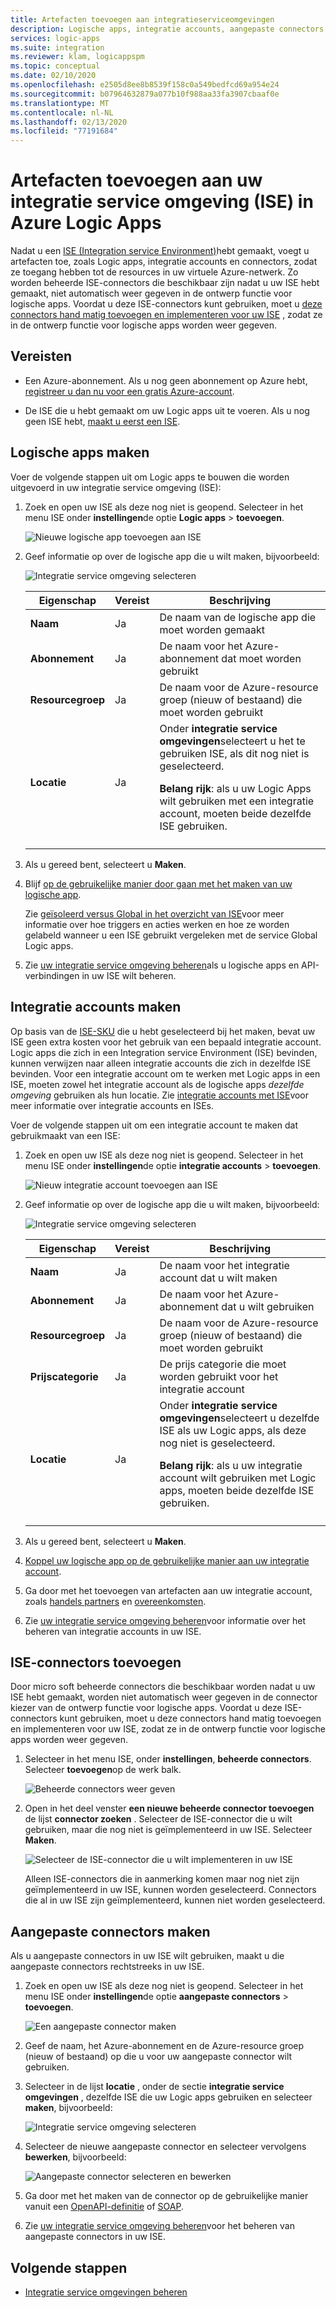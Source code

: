 ```yaml
---
title: Artefacten toevoegen aan integratieserviceomgevingen
description: Logische apps, integratie accounts, aangepaste connectors en beheerde connectors toevoegen aan uw integratie service omgeving (ISE)
services: logic-apps
ms.suite: integration
ms.reviewer: klam, logicappspm
ms.topic: conceptual
ms.date: 02/10/2020
ms.openlocfilehash: e2505d8ee8b8539f158c0a549bedfcd69a954e24
ms.sourcegitcommit: b07964632879a077b10f988aa33fa3907cbaaf0e
ms.translationtype: MT
ms.contentlocale: nl-NL
ms.lasthandoff: 02/13/2020
ms.locfileid: "77191684"
---
```

# <a name="add-artifacts-to-your-integration-service-environment-ise-in-azure-logic-apps"></a>Artefacten toevoegen aan uw integratie service omgeving (ISE) in Azure Logic Apps

Nadat u een [ISE (Integration service Environment)](../logic-apps/connect-virtual-network-vnet-isolated-environment-overview.md)hebt gemaakt, voegt u artefacten toe, zoals Logic apps, integratie accounts en connectors, zodat ze toegang hebben tot de resources in uw virtuele Azure-netwerk. Zo worden beheerde ISE-connectors die beschikbaar zijn nadat u uw ISE hebt gemaakt, niet automatisch weer gegeven in de ontwerp functie voor logische apps. Voordat u deze ISE-connectors kunt gebruiken, moet u [deze connectors hand matig toevoegen en implementeren voor uw ISE](#add-ise-connectors-environment) , zodat ze in de ontwerp functie voor logische apps worden weer gegeven.

## <a name="prerequisites"></a>Vereisten

* Een Azure-abonnement. Als u nog geen abonnement op Azure hebt, [registreer u dan nu voor een gratis Azure-account](https://azure.microsoft.com/free/).

* De ISE die u hebt gemaakt om uw Logic apps uit te voeren. Als u nog geen ISE hebt, [maakt u eerst een ISE](../logic-apps/connect-virtual-network-vnet-isolated-environment.md).

<a name="create-logic-apps-environment"></a>

## <a name="create-logic-apps"></a>Logische apps maken

Voer de volgende stappen uit om Logic apps te bouwen die worden uitgevoerd in uw integratie service omgeving (ISE):

1. Zoek en open uw ISE als deze nog niet is geopend. Selecteer in het menu ISE onder **instellingen**de optie **Logic apps** > **toevoegen**.

   ![Nieuwe logische app toevoegen aan ISE](./media/add-artifacts-integration-service-environment-ise/add-logic-app-to-ise.png)

1. Geef informatie op over de logische app die u wilt maken, bijvoorbeeld:

   ![Integratie service omgeving selecteren](./media/add-artifacts-integration-service-environment-ise/create-logic-app-integration-service-environment.png)

   | Eigenschap | Vereist | Beschrijving |
   |----------|----------|-------------|
   | **Naam** | Ja | De naam van de logische app die moet worden gemaakt |
   | **Abonnement** | Ja | De naam voor het Azure-abonnement dat moet worden gebruikt |
   | **Resourcegroep** | Ja | De naam voor de Azure-resource groep (nieuw of bestaand) die moet worden gebruikt |
   | **Locatie** | Ja | Onder **integratie service omgevingen**selecteert u het te gebruiken ISE, als dit nog niet is geselecteerd. <p><p> **Belang rijk**: als u uw Logic Apps wilt gebruiken met een integratie account, moeten beide dezelfde ISE gebruiken. |
   ||||

1. Als u gereed bent, selecteert u **Maken**.

1. Blijf [op de gebruikelijke manier door gaan met het maken van uw logische app](../logic-apps/quickstart-create-first-logic-app-workflow.md).

   Zie [geïsoleerd versus Global in het overzicht van ISE](../logic-apps/connect-virtual-network-vnet-isolated-environment-overview.md#difference)voor meer informatie over hoe triggers en acties werken en hoe ze worden gelabeld wanneer u een ISE gebruikt vergeleken met de service Global Logic apps.

1. Zie [uw integratie service omgeving beheren](../logic-apps/ise-manage-integration-service-environment.md)als u logische apps en API-verbindingen in uw ISE wilt beheren.

<a name="create-integration-account-environment"></a>

## <a name="create-integration-accounts"></a>Integratie accounts maken

Op basis van de [ISE-SKU](../logic-apps/connect-virtual-network-vnet-isolated-environment-overview.md#ise-level) die u hebt geselecteerd bij het maken, bevat uw ISE geen extra kosten voor het gebruik van een bepaald integratie account. Logic apps die zich in een Integration service Environment (ISE) bevinden, kunnen verwijzen naar alleen integratie accounts die zich in dezelfde ISE bevinden. Voor een integratie account om te werken met Logic apps in een ISE, moeten zowel het integratie account als de logische apps *dezelfde omgeving* gebruiken als hun locatie. Zie [integratie accounts met ISE](connect-virtual-network-vnet-isolated-environment-overview.md#create-integration-account-environment)voor meer informatie over integratie accounts en ISEs.

Voer de volgende stappen uit om een integratie account te maken dat gebruikmaakt van een ISE:

1. Zoek en open uw ISE als deze nog niet is geopend. Selecteer in het menu ISE onder **instellingen**de optie **integratie accounts** > **toevoegen**.

   ![Nieuw integratie account toevoegen aan ISE](./media/add-artifacts-integration-service-environment-ise/add-integration-account-to-ise.png)

1. Geef informatie op over de logische app die u wilt maken, bijvoorbeeld:

   ![Integratie service omgeving selecteren](./media/add-artifacts-integration-service-environment-ise/create-integration-account-integration-service-environment.png)

   | Eigenschap | Vereist | Beschrijving |
   |----------|----------|-------------|
   | **Naam** | Ja | De naam voor het integratie account dat u wilt maken |
   | **Abonnement** | Ja | De naam voor het Azure-abonnement dat u wilt gebruiken |
   | **Resourcegroep** | Ja | De naam voor de Azure-resource groep (nieuw of bestaand) die moet worden gebruikt |
   | **Prijscategorie** | Ja | De prijs categorie die moet worden gebruikt voor het integratie account |
   | **Locatie** | Ja | Onder **integratie service omgevingen**selecteert u dezelfde ISE als uw Logic apps, als deze nog niet is geselecteerd. <p><p> **Belang rijk**: als u uw integratie account wilt gebruiken met Logic apps, moeten beide dezelfde ISE gebruiken. |
   ||||

1. Als u gereed bent, selecteert u **Maken**.

1. [Koppel uw logische app op de gebruikelijke manier aan uw integratie account](../logic-apps/logic-apps-enterprise-integration-create-integration-account.md#link-account).

1. Ga door met het toevoegen van artefacten aan uw integratie account, zoals [handels partners](../logic-apps/logic-apps-enterprise-integration-partners.md) en [overeenkomsten](../logic-apps/logic-apps-enterprise-integration-agreements.md).

1. Zie [uw integratie service omgeving beheren](../logic-apps/ise-manage-integration-service-environment.md)voor informatie over het beheren van integratie accounts in uw ISE.

<a name="add-ise-connectors-environment"></a>

## <a name="add-ise-connectors"></a>ISE-connectors toevoegen

Door micro soft beheerde connectors die beschikbaar worden nadat u uw ISE hebt gemaakt, worden niet automatisch weer gegeven in de connector kiezer van de ontwerp functie voor logische apps. Voordat u deze ISE-connectors kunt gebruiken, moet u deze connectors hand matig toevoegen en implementeren voor uw ISE, zodat ze in de ontwerp functie voor logische apps worden weer gegeven.

1. Selecteer in het menu ISE, onder **instellingen**, **beheerde connectors**. Selecteer **toevoegen**op de werk balk.

   ![Beheerde connectors weer geven](./media/add-artifacts-integration-service-environment-ise/ise-view-managed-connectors.png)

1. Open in het deel venster **een nieuwe beheerde connector toevoegen** de lijst **connector zoeken** . Selecteer de ISE-connector die u wilt gebruiken, maar die nog niet is geïmplementeerd in uw ISE. Selecteer **Maken**.

   ![Selecteer de ISE-connector die u wilt implementeren in uw ISE](./media/add-artifacts-integration-service-environment-ise/add-managed-connector.png)

   Alleen ISE-connectors die in aanmerking komen maar nog niet zijn geïmplementeerd in uw ISE, kunnen worden geselecteerd. Connectors die al in uw ISE zijn geïmplementeerd, kunnen niet worden geselecteerd.

<a name="create-custom-connectors-environment"></a>

## <a name="create-custom-connectors"></a>Aangepaste connectors maken

Als u aangepaste connectors in uw ISE wilt gebruiken, maakt u die aangepaste connectors rechtstreeks in uw ISE.

1. Zoek en open uw ISE als deze nog niet is geopend. Selecteer in het menu ISE onder **instellingen**de optie **aangepaste connectors** > **toevoegen**.

   ![Een aangepaste connector maken](./media/add-artifacts-integration-service-environment-ise/add-custom-connector-to-ise.png)

1. Geef de naam, het Azure-abonnement en de Azure-resource groep (nieuw of bestaand) op die u voor uw aangepaste connector wilt gebruiken.

1. Selecteer in de lijst **locatie** , onder de sectie **integratie service omgevingen** , dezelfde ISE die uw Logic apps gebruiken en selecteer **maken**, bijvoorbeeld:

   ![Integratie service omgeving selecteren](./media/add-artifacts-integration-service-environment-ise/create-custom-connector-integration-service-environment.png)

1. Selecteer de nieuwe aangepaste connector en selecteer vervolgens **bewerken**, bijvoorbeeld:

   ![Aangepaste connector selecteren en bewerken](./media/add-artifacts-integration-service-environment-ise/edit-custom-connectors.png)

1. Ga door met het maken van de connector op de gebruikelijke manier vanuit een [OpenAPI-definitie](https://docs.microsoft.com/connectors/custom-connectors/define-openapi-definition#import-the-openapi-definition) of [SOAP](https://docs.microsoft.com/connectors/custom-connectors/create-register-logic-apps-soap-connector#2-define-your-connector).

1. Zie [uw integratie service omgeving beheren](../logic-apps/ise-manage-integration-service-environment.md)voor het beheren van aangepaste connectors in uw ISE.

## <a name="next-steps"></a>Volgende stappen

* [Integratie service omgevingen beheren](../logic-apps/ise-manage-integration-service-environment.md)
